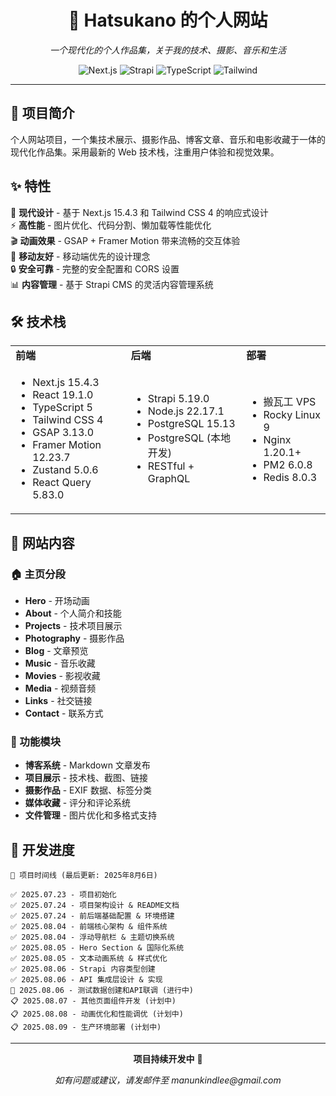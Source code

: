 <div align="center">

# 🌟 Hatsukano 的个人网站

_一个现代化的个人作品集，关于我的技术、摄影、音乐和生活_

![Next.js](https://img.shields.io/badge/Next.js-15.4.3-black?style=flat-square&logo=next.js)
![Strapi](https://img.shields.io/badge/Strapi-5.19.0-blue?style=flat-square&logo=strapi)
![TypeScript](https://img.shields.io/badge/TypeScript-5-blue?style=flat-square&logo=typescript)
![Tailwind](https://img.shields.io/badge/Tailwind-4-06B6D4?style=flat-square&logo=tailwindcss)

</div>

---

## 💫 项目简介

个人网站项目，一个集技术展示、摄影作品、博客文章、音乐和电影收藏于一体的现代化作品集。采用最新的 Web 技术栈，注重用户体验和视觉效果。

## ✨ 特性

🎨 **现代设计** - 基于 Next.js 15.4.3 和 Tailwind CSS 4 的响应式设计  
⚡ **高性能** - 图片优化、代码分割、懒加载等性能优化  
🎬 **动画效果** - GSAP + Framer Motion 带来流畅的交互体验  
📱 **移动友好** - 移动端优先的设计理念  
🔒 **安全可靠** - 完整的安全配置和 CORS 设置  
📊 **内容管理** - 基于 Strapi CMS 的灵活内容管理系统

## 🛠️ 技术栈

<table>
<tr>
<td><strong>前端</strong></td>
<td><strong>后端</strong></td>
<td><strong>部署</strong></td>
</tr>
<tr>
<td>

- Next.js 15.4.3
- React 19.1.0
- TypeScript 5
- Tailwind CSS 4
- GSAP 3.13.0
- Framer Motion 12.23.7
- Zustand 5.0.6
- React Query 5.83.0

</td>
<td>

- Strapi 5.19.0
- Node.js 22.17.1
- PostgreSQL 15.13
- PostgreSQL (本地开发)
- RESTful + GraphQL

</td>
<td>

- 搬瓦工 VPS
- Rocky Linux 9
- Nginx 1.20.1+
- PM2 6.0.8
- Redis 8.0.3

</td>
</tr>
</table>

## 🎯 网站内容

### 🏠 主页分段

- **Hero** - 开场动画
- **About** - 个人简介和技能
- **Projects** - 技术项目展示
- **Photography** - 摄影作品
- **Blog** - 文章预览
- **Music** - 音乐收藏
- **Movies** - 影视收藏
- **Media** - 视频音频
- **Links** - 社交链接
- **Contact** - 联系方式

### 📝 功能模块

- **博客系统** - Markdown 文章发布
- **项目展示** - 技术栈、截图、链接
- **摄影作品** - EXIF 数据、标签分类
- **媒体收藏** - 评分和评论系统
- **文件管理** - 图片优化和多格式支持

## 🚧 开发进度

```
📅 项目时间线 (最后更新: 2025年8月6日)

✅ 2025.07.23 - 项目初始化
✅ 2025.07.24 - 项目架构设计 & README文档
✅ 2025.07.24 - 前后端基础配置 & 环境搭建
✅ 2025.08.04 - 前端核心架构 & 组件系统
✅ 2025.08.04 - 浮动导航栏 & 主题切换系统
✅ 2025.08.05 - Hero Section & 国际化系统
✅ 2025.08.05 - 文本动画系统 & 样式优化
✅ 2025.08.06 - Strapi 内容类型创建
✅ 2025.08.06 - API 集成层设计 & 实现
🔄 2025.08.06 - 测试数据创建和API联调 (进行中)
📋 2025.08.07 - 其他页面组件开发 (计划中)
📋 2025.08.08 - 动画优化和性能调优 (计划中)
📋 2025.08.09 - 生产环境部署 (计划中)
```

---

<div align="center">

**项目持续开发中** 🚀

_如有问题或建议，请发邮件至 manunkindlee@gmail.com_

</div>
